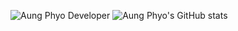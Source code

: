 ![Aung Phyo Developer](https://github-readme-stats.vercel.app/api/top-langs/?username=aungphyo-dev&layout=compact)  ![Aung Phyo's GitHub stats](https://github-readme-stats.vercel.app/api?username=aungphyo-dev&show_icons=true&theme=transparent) 
